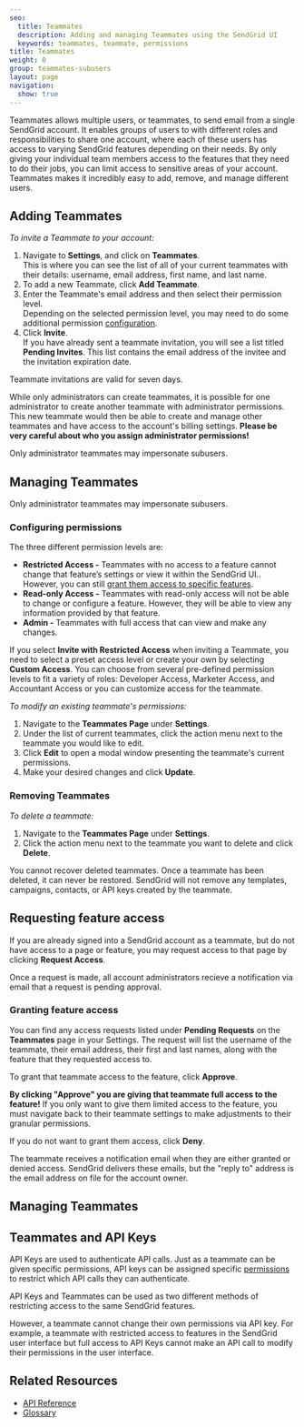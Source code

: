 ```yaml
---
seo:
  title: Teammates
  description: Adding and managing Teammates using the SendGrid UI
  keywords: teammates, teammate, permissions
title: Teammates
weight: 0
group: teammates-subusers
layout: page
navigation:
  show: true
---
```

Teammates allows multiple users, or teammates, to send email from a single SendGrid account. It enables groups of users to with different roles and responsibilities to share one account, where each of these users has access to varying SendGrid features depending on their needs. By only giving your individual team members access to the features that they need to do their jobs, you can limit access to sensitive areas of your account. Teammates makes it incredibly easy to add, remove, and manage different users.

## 	Adding Teammates
 	
_To invite a Teammate to your account:_

1. Navigate to **Settings**, and click on **Teammates**.
<br>This is where you can see the list of all of your current teammates with their details: username, email address, first name, and last name.
2. To add a new Teammate, click **Add Teammate**.
3. Enter the Teammate's email address and then select their permission level.
<br>Depending on the selected permission level, you may need to do some additional permission [configuration](#configuring-permissions).
4. Click **Invite**.
<br>If you have already sent a teammate invitation, you will see a list titled **Pending Invites**. This list contains the email address of the invitee and the invitation expiration date.

<call-out type="warning">

Teammate invitations are valid for seven days.

</call-out>

<call-out>

While only administrators can create teammates, it is possible for one administrator to create another teammate with administrator permissions. This new teammate would then be able to create and manage other teammates and have access to the account's billing settings. **Please be very careful about who you assign administrator permissions!**

</call-out>

<call-out>

Only administrator teammates may impersonate subusers.

</call-out>

## 	Managing Teammates
 	
<call-out>

Only administrator teammates may impersonate subusers.

</call-out>

 ### 	Configuring permissions
 	
The three different permission levels are:

* **Restricted Access -** Teammates with no access to a feature cannot change that feature’s settings or view it within the SendGrid UI.. However, you can still [grant them access to specific features](#granting-feature-access).
* **Read-only Access -** Teammates with read-only access will not be able to change or configure a feature. However, they will be able to view any information provided by that feature.
* **Admin -** Teammates with full access that can view and make any changes.

If you select **Invite with Restricted Access** when inviting a Teammate, you need to select a preset access level or create your own by selecting **Custom Access**.  You can choose from several pre-defined permission levels to fit a variety of roles: Developer Access, Marketer Access, and Accountant Access or you can customize access for the teammate.

_To modify an existing teammate's permissions:_

1. Navigate to the **Teammates Page** under **Settings**.
1. Under the list of current teammates, click the action menu next to the teammate you would like to edit.
1. Click **Edit** to open a modal window presenting the teammate's current permissions.
1. Make your desired changes and click **Update**.

 ### 	Removing Teammates
 	
_To delete a teammate:_

1. Navigate to the **Teammates Page** under **Settings**.
1. Click the action menu next to the teammate you want to delete and click **Delete**.

<call-out type="warning">

You cannot recover deleted teammates. Once a teammate has been deleted, it can never be restored. SendGrid will not remove any templates, campaigns, contacts, or API keys created by the teammate.

</call-out>

## 	Requesting feature access
 	
If you are already signed into a SendGrid account as a teammate, but do not have access to a page or feature, you may request access to that page by clicking **Request Access**.

Once a request is made, all account administrators recieve a notification via email that a request is pending approval.

 ### 	Granting feature access
 	
You can find any access requests listed under **Pending Requests** on the **Teammates** page in your Settings. The request will list the username of the teammate, their email address, their first and last names, along with the feature that they requested access to.

To grant that teammate access to the feature, click **Approve**.

<call-out type="warning">

**By clicking "Approve" you are giving that teammate full access to the feature!** If you only want to give them limited access to the feature, you must navigate back to their teammate settings to make adjustments to their granular permissions.

</call-out>

If you do not want to grant them access, click **Deny**.

<call-out>

The teammate receives a notification email when they are either granted or denied access. SendGrid delivers these emails, but the "reply to" address is the email address on file for the account owner.

</call-out>

## 	Managing Teammates
 	
## 	Teammates and API Keys
 	
API Keys are used to authenticate API calls. Just as a teammate can be given specific permissions, API keys can be assigned specific [permissions](https://sendgrid.com/docs/API_Reference/Web_API_v3/API_Keys/api_key_permissions_list.html) to restrict which API calls they can authenticate.

<call-out>

API Keys and Teammates can be used as two different methods of restricting access to the same SendGrid features.

However, a teammate cannot change their own permissions via API key. For example, a teammate with restricted access to features in the SendGrid user interface but full access to API Keys cannot make an API call to modify their permissions in the user interface.

</call-out>


## 	Related Resources
 	
* [API Reference](https://sendgrid.com/docs/API_Reference/Web_API_v3/teammates/)
* [Glossary]({{root_url}}/glossary/teammates/)

